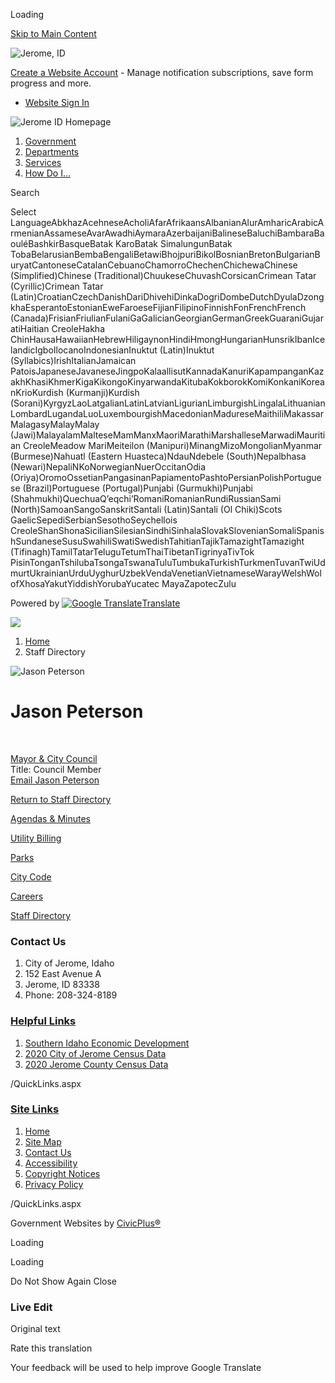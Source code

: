 Loading

[Skip to Main Content](https://www.ci.jerome.id.us/directory.aspx?EID=43%2F)

![Jerome, ID](https://www.ci.jerome.id.us/ImageRepository/Document?documentID=1416)

[Create a Website Account](https://www.ci.jerome.id.us/MyAccount/ProfileCreate) - Manage notification subscriptions, save form progress and more.   

- [Website Sign In](https://www.ci.jerome.id.us/MyAccount)

![Jerome ID Homepage](https://www.ci.jerome.id.us/ImageRepository/Document?documentID=1422)

1. [Government](https://www.ci.jerome.id.us/27/Government)
2. [Departments](https://www.ci.jerome.id.us/101/Departments)
3. [Services](https://www.ci.jerome.id.us/31/Services)
4. [How Do I...](https://www.ci.jerome.id.us/9/How-Do-I)

Search

Select LanguageAbkhazAcehneseAcholiAfarAfrikaansAlbanianAlurAmharicArabicArmenianAssameseAvarAwadhiAymaraAzerbaijaniBalineseBaluchiBambaraBaouléBashkirBasqueBatak KaroBatak SimalungunBatak TobaBelarusianBembaBengaliBetawiBhojpuriBikolBosnianBretonBulgarianBuryatCantoneseCatalanCebuanoChamorroChechenChichewaChinese (Simplified)Chinese (Traditional)ChuukeseChuvashCorsicanCrimean Tatar (Cyrillic)Crimean Tatar (Latin)CroatianCzechDanishDariDhivehiDinkaDogriDombeDutchDyulaDzongkhaEsperantoEstonianEweFaroeseFijianFilipinoFinnishFonFrenchFrench (Canada)FrisianFriulianFulaniGaGalicianGeorgianGermanGreekGuaraniGujaratiHaitian CreoleHakha ChinHausaHawaiianHebrewHiligaynonHindiHmongHungarianHunsrikIbanIcelandicIgboIlocanoIndonesianInuktut (Latin)Inuktut (Syllabics)IrishItalianJamaican PatoisJapaneseJavaneseJingpoKalaallisutKannadaKanuriKapampanganKazakhKhasiKhmerKigaKikongoKinyarwandaKitubaKokborokKomiKonkaniKoreanKrioKurdish (Kurmanji)Kurdish (Sorani)KyrgyzLaoLatgalianLatinLatvianLigurianLimburgishLingalaLithuanianLombardLugandaLuoLuxembourgishMacedonianMadureseMaithiliMakassarMalagasyMalayMalay (Jawi)MalayalamMalteseMamManxMaoriMarathiMarshalleseMarwadiMauritian CreoleMeadow MariMeiteilon (Manipuri)MinangMizoMongolianMyanmar (Burmese)Nahuatl (Eastern Huasteca)NdauNdebele (South)Nepalbhasa (Newari)NepaliNKoNorwegianNuerOccitanOdia (Oriya)OromoOssetianPangasinanPapiamentoPashtoPersianPolishPortuguese (Brazil)Portuguese (Portugal)Punjabi (Gurmukhi)Punjabi (Shahmukhi)QuechuaQʼeqchiʼRomaniRomanianRundiRussianSami (North)SamoanSangoSanskritSantali (Latin)Santali (Ol Chiki)Scots GaelicSepediSerbianSesothoSeychellois CreoleShanShonaSicilianSilesianSindhiSinhalaSlovakSlovenianSomaliSpanishSundaneseSusuSwahiliSwatiSwedishTahitianTajikTamazightTamazight (Tifinagh)TamilTatarTeluguTetumThaiTibetanTigrinyaTivTok PisinTonganTshilubaTsongaTswanaTuluTumbukaTurkishTurkmenTuvanTwiUdmurtUkrainianUrduUyghurUzbekVendaVenetianVietnameseWarayWelshWolofXhosaYakutYiddishYorubaYucatec MayaZapotecZulu

Powered by [![Google Translate](https://www.gstatic.com/images/branding/googlelogo/1x/googlelogo_color_42x16dp.png)Translate](https://translate.google.com)

![](https://www.ci.jerome.id.us/ImageRepository/Document?documentID=1418)

1. [Home](https://www.ci.jerome.id.us)
2. Staff Directory

![Jason Peterson](https://www.ci.jerome.id.us/ImageRepository/Document?documentID=345 "Jason Peterson")

# Jason Peterson

 

[Mayor &amp; City Council](https://www.ci.jerome.id.us/Directory.aspx?DID=25)  
Title: Council Member  
[Email Jason Peterson](mailto:jpeterson@cityofjerome.org)

[Return to Staff Directory](https://www.ci.jerome.id.us/Directory.aspx)

[Agendas &amp; Minutes](https://www.ci.jerome.id.us/agendacenter)

[Utility Billing](https://www.xpressbillpay.com/)

[Parks](https://www.ci.jerome.id.us/197/parks)

[City Code](https://codelibrary.amlegal.com/codes/jeromeid/latest/overview)

[Careers](https://www.ci.jerome.id.us/172/Employment-Opportunities)

[Staff Directory](https://www.ci.jerome.id.us/directory.aspx)

### Contact Us

1. City of Jerome, Idaho
2. 152 East Avenue A
3. Jerome, ID 83338
4. Phone: 208-324-8189

### [Helpful Links](https://www.ci.jerome.id.us/QuickLinks.aspx?CID=39)

1. [Southern Idaho Economic Development](https://www.southernidaho.org)
2. [2020 City of Jerome Census Data](https://www.census.gov/quickfacts/fact/table/jeromecityidaho/PST045223)
3. [2020 Jerome County Census Data](https://www.census.gov/quickfacts/fact/table/jeromecountyidaho/PST045223)

/QuickLinks.aspx

### [Site Links](https://www.ci.jerome.id.us/QuickLinks.aspx?CID=15)

1. [Home](https://www.ci.jerome.id.us)
2. [Site Map](https://www.ci.jerome.id.us/sitemap)
3. [Contact Us](https://www.ci.jerome.id.us/directory)
4. [Accessibility](https://www.ci.jerome.id.us/accessibility)
5. [Copyright Notices](https://www.ci.jerome.id.us/site/copyright)
6. [Privacy Policy](https://www.ci.jerome.id.us/privacy)

/QuickLinks.aspx

Government Websites by [CivicPlus®](https://connect.civicplus.com/referral)

Loading

Loading

Do Not Show Again Close

### Live Edit

Original text

Rate this translation

Your feedback will be used to help improve Google Translate
